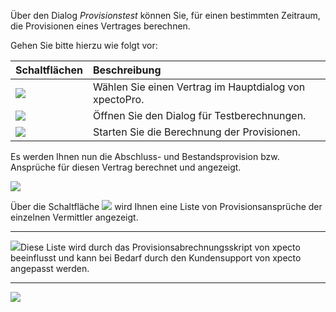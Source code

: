 Über den Dialog *Provisionstest* können Sie, für einen bestimmten Zeitraum, die Provisionen eines Vertrages berechnen. 

Gehen Sie bitte hierzu wie folgt vor:

|  Schaltflächen            |    Beschreibung     |  
| ------------- |:-------------| 
|![](http://xpecto.github.io/docs/xpecto/Berechnungen/Probeberechnung/Provisionstest/Vertrag_auswaehlen.png) | Wählen Sie einen Vertrag im Hauptdialog von xpectoPro.|
|![](http://xpecto.github.io/docs/xpecto/Berechnungen/Probeberechnung/Provisionstest/Provisionstest.png)   | Öffnen Sie den Dialog für Testberechnungen.|
|![](http://xpecto.github.io/docs/xpecto/Berechnungen/Probeberechnung/Provisionstest/Provisioan_berechnen.png) |Starten Sie die Berechnung der Provisionen.|



Es werden Ihnen nun die Abschluss- und Bestandsprovision bzw. Ansprüche für diesen Vertrag berechnet und angezeigt.

![](http://xpecto.github.io/docs/xpecto/Berechnungen/Probeberechnung/Provisionstest/Testdialog_Provisionsprozeduren.png)

Über die Schaltfläche ![](http://xpecto.github.io/docs/img/img_1440593037818.png) wird Ihnen eine Liste von Provisionsansprüche der einzelnen Vermittler angezeigt.


----------


![](http://xpecto.github.io/docs/xpecto/Grafiken/gr_gluehbirne.jpg)Diese Liste wird durch das Provisionsabrechnungsskript von xpecto beeinflusst und kann bei Bedarf durch den Kundensupport von xpecto angepasst werden.


----------


![](http://xpecto.github.io/docs/img/img_1440593007992.png)